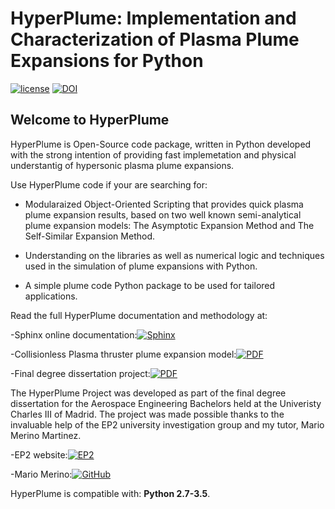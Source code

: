 # HyperPlume: Implementation and Characterization of Plasma Plume Expansions for Python

[![license](https://img.shields.io/github/license/mashape/apistatus.svg?maxAge=2592000)](https://github.com/Pabsm94/HyperPlume/blob/master/LICENSE) [![DOI](https://zenodo.org/badge/DOI/10.5281/zenodo.805730.svg)](https://doi.org/10.5281/zenodo.805730)

## Welcome to HyperPlume

HyperPlume is Open-Source code package, written in Python developed with the strong intention of providing fast implemetation and physical 
understantig of hypersonic plasma plume expansions.

Use HyperPlume code if your are searching for:

- Modularaized Object-Oriented Scripting that provides quick plasma plume expansion results, based on two well known
semi-analytical plume expansion models:  The Asymptotic Expansion Method and The Self-Similar Expansion Method.

- Understanding on the libraries as well as numerical logic and techniques used in the simulation of plume expansions with Python.

- A simple plume code Python package to be used for tailored applications.

Read the full HyperPlume documentation and methodology at: 

-Sphinx online documentation:[![Sphinx](https://img.shields.io/badge/Sphinx-HyperPlume-brightgreen.svg)](https://github.com/Pabsm94/HyperPlume/tree/master/doc/HyperPlume_static_htlm_doc) 

-Collisionless Plasma thruster plume expansion model:[![PDF](https://img.shields.io/badge/PDF-HyperPlume-orange.svg)](https://github.com/Pabsm94/HyperPlume/tree/master/doc/Collisionless_Plasma_thruster_plume_expansion_model.pdf) 

-Final degree dissertation project:[![PDF](https://img.shields.io/badge/PDF-HyperPlume-orange.svg)](https://github.com/Pabsm94/HyperPlume/tree/master/doc/TFG_Pablo_Moreno_deSantos.pdf)

The HyperPlume Project was developed as part of the final degree dissertation for the Aerospace Engineering Bachelors held at the Univeristy Charles III of Madrid. The project was made possible thanks to the invaluable help of the EP2 university investigation group and my tutor, Mario Merino Martinez.

-EP2 website:[![EP2](https://img.shields.io/badge/EP2-HyperPlume-lightgrey.svg)](http://ep2.uc3m.es)

-Mario Merino:[![GitHub](https://img.shields.io/badge/GitHub-HyperPlume-yellow.svg)](https://github.com/mariomerinomartinez)

HyperPlume is compatible with: __Python 2.7-3.5__.
